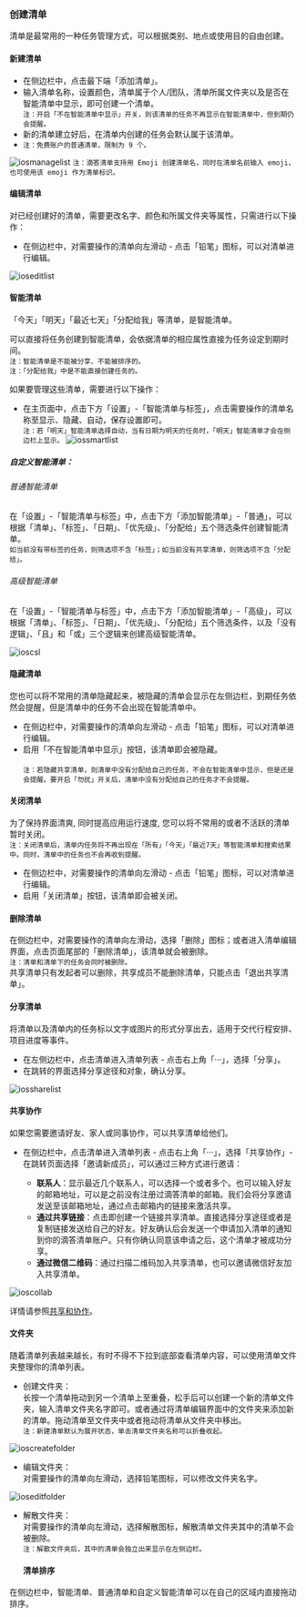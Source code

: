 ### 创建清单

清单是最常用的一种任务管理方式，可以根据类别、地点或使用目的自由创建。

#### 新建清单

* 在侧边栏中，点击最下端「添加清单」。
* 输入清单名称，设置颜色，清单属于个人/团队，清单所属文件夹以及是否在智能清单中显示，即可创建一个清单。
  <br>`注：开启「不在智能清单中显示」开关，则该清单的任务不再显示在智能清单中，但到期仍会提醒。`
* 新的清单建立好后，在清单内创建的任务会默认属于该清单。  
* `注：免费账户的普通清单，限制为 9 个。`

![iosmanagelist](../images/ios/managelist/addlist.jpg) `注：滴答清单支持用 Emoji 创建清单名，同时在清单名前输入 emoji，也可使用该 emoji 作为清单标识。`

#### 编辑清单

对已经创建好的清单，需要更改名字、颜色和所属文件夹等属性，只需进行以下操作：

* 在侧边栏中，对需要操作的清单向左滑动 - 点击「铅笔」图标，可以对清单进行编辑。

![ioseditlist](../images/ios/managelist/editlist.jpg)


#### 智能清单

「今天」「明天」「最近七天」「分配给我」等清单，是智能清单。

可以直接将任务创建到智能清单，会依据清单的相应属性直接为任务设定到期时间。 <br >`注：智能清单是不能被分享、不能被排序的。` <br >`注：「分配给我」中是不能直接创建任务的。`

如果要管理这些清单，需要进行以下操作：

* 在主页面中，点击下方「设置」-「智能清单与标签」，点击需要操作的清单名称至显示、隐藏、自动，保存设置即可。
  <br >`注：若「明天」智能清单选择自动，当有日期为明天的任务时，「明天」智能清单才会在侧边栏上显示。`
![iossmartlist](../images/ios/managelist/smartlist.jpg)

##### 自定义智能清单：

###### 普通智能清单
在「设置」-「智能清单与标签」中，点击下方「添加智能清单」-「普通」，可以根据「清单」、「标签」、「日期」、「优先级」、「分配给」五个筛选条件创建智能清单。 <br >`如当前没有带标签的任务，则筛选项不含「标签」；如当前没有共享清单，则筛选项不含「分配给」。`

###### 高级智能清单
在「设置」-「智能清单与标签」中，点击下方「添加智能清单」-「高级」，可以根据「清单」、「标签」、「日期」、「优先级」、「分配给」五个筛选条件，以及「没有逻辑」、「且」和「或」三个逻辑来创建高级智能清单。

![ioscsl](../images/ios/managelist/csl.jpg)

#### 隐藏清单

您也可以将不常用的清单隐藏起来，被隐藏的清单会显示在左侧边栏，到期任务依然会提醒，但是清单中的任务不会出现在智能清单中。

* 在侧边栏中，对需要操作的清单向左滑动 - 点击「铅笔」图标，可以对清单进行编辑。
* 启用「不在智能清单中显示」按钮，该清单即会被隐藏。  
  <br>`注：若隐藏共享清单，则清单中没有分配给自己的任务，不会在智能清单中显示，但是还是会提醒。要开启「勿扰」开关后，清单中没有分配给自己的任务才不会提醒。`

#### 关闭清单

为了保持界面清爽, 同时提高应用运行速度, 您可以将不常用的或者不活跃的清单暂时关闭。 <br >`注：关闭清单后，清单内任务将不再出现在「所有」「今天」「最近7天」等智能清单和搜索结果中。同时，清单中的任务也不会再收到提醒。`

* 在侧边栏中，对需要操作的清单向左滑动 - 点击「铅笔」图标，可以对清单进行编辑。
* 启用「关闭清单」按钮，该清单即会被关闭。

#### 删除清单

在侧边栏中，对需要操作的清单向左滑动，选择「删除」图标；或者进入清单编辑界面，点击页面尾部的「删除清单」，该清单就会被删除。 <br>`注：清单和清单下的任务会同时被删除。` <br >
共享清单只有发起者可以删除，共享成员不能删除清单，只能点击「退出共享清单」。

#### 分享清单

将清单以及清单内的任务标以文字或图片的形式分享出去，适用于交代行程安排、项目进度等事件。

* 在左侧边栏中，点击清单进入清单列表 - 点击右上角「···」，选择「分享」。
* 在跳转的界面选择分享途径和对象，确认分享。

![iossharelist](../images/ios/managelist/sharelist.jpg)

#### 共享协作

如果您需要邀请好友、家人或同事协作，可以共享清单给他们。

* 在侧边栏中，点击清单进入清单列表 - 点击右上角「···」，选择「共享协作」- 在跳转页面选择「邀请新成员」，可以通过三种方式进行邀请：

  * **联系人**：显示最近几个联系人，可以选择一个或者多个。也可以输入好友的邮箱地址，可以是之前没有注册过滴答清单的邮箱。我们会将分享邀请发送至该邮箱地址，通过点击邮箱内的链接来激活共享。
  * **通过共享链接**：点击即创建一个链接共享清单。直接选择分享途径或者是复制链接发送给自己的好友。好友确认后会发送一个申请加入清单的通知到你的滴答清单账户。只有你确认同意该申请之后，这个清单才被成功分享。
  * **通过微信二维码**：通过扫描二维码加入共享清单，也可以邀请微信好友加入共享清单。

![ioscollab](../images/ios/managelist/collabration.jpg)

详情请参照[共享和协作](../collaboration.md)。

#### 文件夹

随着清单列表越来越长，有时不得不下拉到底部查看清单内容，可以使用清单文件夹整理你的清单列表。

* 创建文件夹：  
  长按一个清单拖动到另一个清单上至重叠，松手后可以创建一个新的清单文件夹，输入清单文件夹名字即可。或者通过将清单编辑界面中的文件夹来添加新的清单。拖动清单至文件夹中或者拖动将清单从文件夹中移出。
  <br >`注：新建清单默认为展开状态，单击清单文件夹名称可以折叠收起。`
	
![ioscreatefolder](../images/ios/managelist/folder1.jpg)

* 编辑文件夹：  
  对需要操作的清单向左滑动，选择铅笔图标，可以修改文件夹名字。

![ioseditfolder](../images/ios/managelist/folder2.jpg)

* 解散文件夹：  
  对需要操作的清单向左滑动，选择解散图标，解散清单文件夹其中的清单不会被删除。
	<br >`注：解散文件夹后，其中的清单会独立出来显示在左侧边栏。`
	
	#### 清单排序

在侧边栏中，智能清单、普通清单和自定义智能清单可以在自己的区域内直接拖动排序。

